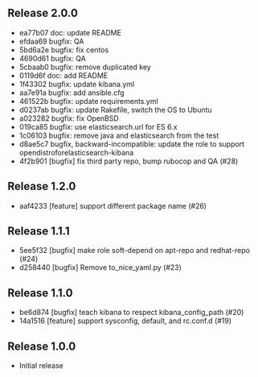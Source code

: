 ## Release 2.0.0

* ea77b07 doc: update README
* efdaa69 bugfix: QA
* 5bd6a2e bugfix: fix centos
* 4690d61 bugfix: QA
* 5cbaab0 bugfix: remove duplicated key
* 0119d6f doc: add README
* 1f43302 bugfix: update kibana.yml
* aa7e91a bugfix: add ansible.cfg
* 461522b bugfix: update requirements.yml
* d0237ab bugfix: update Rakefile, switch the OS to Ubuntu
* a023282 bugfix: fix OpenBSD
* 019ca85 bugfix: use elasticsearch.url for ES 6.x
* 1c06103 bugfix: remove java and elasticsearch from the test
* d8ae5c7 bugfix, backward-incompatible: update the role to support opendistroforelasticsearch-kibana
* 4f2b901 [bugfix] fix third party repo, bump rubocop and QA (#28)

## Release 1.2.0

* aaf4233 [feature] support different package name (#26)


## Release 1.1.1

* 5ee5f32 [bugfix] make role soft-depend on apt-repo and redhat-repo (#24)
* d258440 [bugfix] Remove to_nice_yaml.py (#23)

## Release 1.1.0

* be6d874 [bugfix] teach kibana to respect kibana_config_path (#20)
* 14a1516 [feature] support sysconfig, default, and rc.conf.d (#19)

## Release 1.0.0

* Initial release
